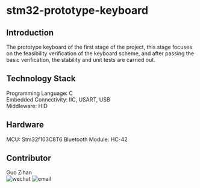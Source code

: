# stm32-prototype-keyboard

## Introduction

The prototype keyboard of the first stage of the project, this stage focuses on the feasibility verification of the keyboard scheme, and after passing the basic verification, the stability and unit tests are carried out.

## Technology Stack

Programming Language: C  
Embedded Connectivity: IIC, USART, USB  
Middleware: HID

## Hardware

MCU: Stm32f103C8T6
Bluetooth Module: HC-42

## Contributor

Guo Zihan  
![wechat](https://img.shields.io/badge/wechat-Spbgzh-green)       ![email](https://img.shields.io/badge/mail-zjjhgzh%40gmail.com-blue)
